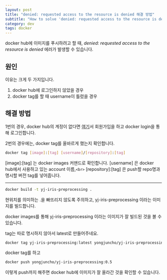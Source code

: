 ```yaml
---
layout: post
title: "denied: requested access to the resource is denied 해결 방법"
subtitle: "How to solve 'denied: requested access to the resource is denied'"
category: dev
tags: docker
---
```

docker hub에 이미지를 푸시하려고 할 때, *denied: requested access to the resource is denied* 에러가 발생할 수 있습니다.

## 원인

이유는 크게 두 가지입니다.

1. docker hub에 로그인하지 않았을 경우
2. docker tag를 할 때 username이 틀렸을 경우

## 해결 방법

1번의 경우, docker hub의 계정이 없다면 [여기][여기]서 회원가입을 하고
docker login을 통해 로그인합니다.

2번의 경우에는, docker tag를 올바르게 했는지 확인합니다.

```bash
docker tag [image]:[tag] [username]/[repository]:[tag]
```

[image]:[tag] 는 docker images 커맨드로 확인합니다.
[username] 은 docker hub에서 사용하고 있는 account 이름,`<br>`
[repository]:[tag] 은  push할 repo명과 명시할 버전 tag를 넣어줍니다.



---



```bash
docker build -t yj-iris-preprocessing .
```

현위치를 의미하는 .을 빠뜨리지 않도록 주의하고, yj-iris-preprocessing 이라는 이미지를 빌드합니다.

docker images를 통해 yj-iris-preprocessing 이라는 이미지가 잘 빌드된 것을 볼 수 있습니다.

tag는 따로 명시하지 않아서 latest로 만들어주네요.


```bash
docker tag yj-iris-preprocessing:latest yongjuncho/yj-iris-preprocessing:0.5
```

docker tag를 하고


```bash
docker push yongjuncho/yj-iris-preprocessing:0.5
```

이렇게 push까지 해주면 docker hub에 이미지가 잘 올라간 것을 확인할 수 있습니다.

[여기]: https://hub.docker.com
